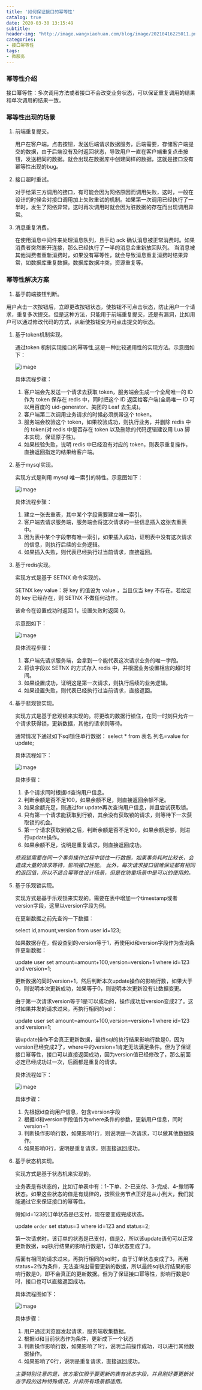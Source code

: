 ```yaml
---
title: '如何保证接口的幂等性'
catalog: true
date: 2020-03-30 13:15:49
subtitle:
header-img: "http://image.wangxiaohuan.com/blog/image/20210416225011.png"
categories:
- 接口幂等性
tags:
- 微服务
---
```




### 幂等性介绍

接口幂等性：多次调用方法或者接口不会改变业务状态，可以保证重复调用的结果和单次调用的结果一致。

### 幂等性出现的场景

1. 前端重复提交。

   用户在客户端，点击按钮，发送后端请求数据服务，后端需要，存储客户端提交的数据，由于后端没有及时返回状态，导致用户一直在客户端重复点击按钮，发送相同的数据。就会出现在数据库中创建同样的数据，这就是接口没有幂等性出现的bug。

2. 接口超时重试。

   对于给第三方调用的接口，有可能会因为网络原因而调用失败，这时，一般在设计的时候会对接口调用加上失败重试的机制。如果第一次调用已经执行了一半时，发生了网络异常。这时再次调用时就会因为脏数据的存在而出现调用异常。

3. 消息重复消费。

   在使用消息中间件来处理消息队列，且手动 ack 确认消息被正常消费时。如果消费者突然断开连接，那么已经执行了一半的消息会重新放回队列。
   当消息被其他消费者重新消费时，如果没有幂等性，就会导致消息重复消费时结果异常，如数据库重复数据，数据库数据冲突，资源重复等。

### 幂等性解决方案

1. 基于前端按钮判断。

用户点击一次按钮后，立即更改按钮状态，使按钮不可点击状态，防止用户一个请求，重复多次提交。但是这种方法，只能用于前端重复提交，还是有漏洞，比如用户可以通过修改代码的方式，从新使按钮变为可点击提交的状态。

1. 基于token机制实现。

   通过token 机制实现接口的幂等性,这是一种比较通用性的实现方法。示意图如下：

   ![image](http://image.wangxiaohuan.com/blog/image/20210417220719.png)

   具体流程步骤：

   1. 客户端会先发送一个请求去获取 token，服务端会生成一个全局唯一的 ID 作为 token 保存在 redis 中，同时把这个 ID 返回给客户端(全局唯一 ID 可以用百度的 uid-generator、美团的 Leaf 去生成)。
   2. 客户端第二次调用业务请求的时候必须携带这个 token。
   3. 服务端会校验这个 token，如果校验成功，则执行业务，并删除 redis 中的 token(对 redis 中是否存在 token 以及删除的代码逻辑建议用 Lua 脚本实现，保证原子性)。
   4. 如果校验失败，说明 redis 中已经没有对应的 token，则表示重复操作，直接返回指定的结果给客户端。

2. 基于mysql实现。

   实现方式是利用 mysql 唯一索引的特性。示意图如下：

   ![image](http://image.wangxiaohuan.com/blog/image/20210417220708.png)

   具体流程步骤：

   1. 建立一张去重表，其中某个字段需要建立唯一索引。
   2. 客户端去请求服务端，服务端会将这次请求的一些信息插入这张去重表中。
   3. 因为表中某个字段带有唯一索引，如果插入成功，证明表中没有这次请求的信息，则执行后续的业务逻辑。
   4. 如果插入失败，则代表已经执行过当前请求，直接返回。

3. 基于redis实现。

   实现方式是基于 SETNX 命令实现的。

   SETNX key value：将 key 的值设为 value ，当且仅当 key 不存在。若给定的 key 已经存在，则 SETNX 不做任何动作。

   该命令在设置成功时返回 1，设置失败时返回 0。

   示意图如下：

   ![image](http://image.wangxiaohuan.com/blog/image/20210417220738.png)

   具体流程步骤：

   1. 客户端先请求服务端，会拿到一个能代表这次请求业务的唯一字段。
   2. 将该字段以 SETNX 的方式存入 redis 中，并根据业务设置相应的超时时间。
   3. 如果设置成功，证明这是第一次请求，则执行后续的业务逻辑。
   4. 如果设置失败，则代表已经执行过当前请求，直接返回。

4. 基于悲观锁实现。

   实现方式是基于悲观锁来实现的。将更改的数据行锁住，在同一时刻只允许一个请求获得锁，更新数据，其他的请求则等待。

   通常情况下通过如下sql锁住单行数据：
   select * from 表名 列名=value for update;

   具体流程如下：

   ![image](http://image.wangxiaohuan.com/blog/image/20210417222851.png)

   具体步骤：

   1. 多个请求同时根据id查询用户信息。
   2. 判断余额是否不足100，如果余额不足，则直接返回余额不足。
   3. 如果余额充足，则通过for update再次查询用户信息，并且尝试获取锁。
   4. 只有第一个请求能获取到行锁，其余没有获取锁的请求，则等待下一次获取锁的机会。
   5. 第一个请求获取到锁之后，判断余额是否不足100，如果余额足够，则进行update操作。
   6. 如果余额不足，说明是重复请求，则直接返回成功。

   *悲观锁需要在同一个事务操作过程中锁住一行数据，如果事务耗时比较长，会造成大量的请求等待，影响接口性能。
   此外，每次请求接口很难保证都有相同的返回值，所以不适合幂等性设计场景，但是在防重场景中是可以的使用的。*

5. 基于乐观锁实现。

   实现方式是基于乐观锁来实现的。需要在表中增加一个timestamp或者version字段，这里以version字段为例。

   在更新数据之前先查询一下数据：

   select id,amount,version from user id=123;

   如果数据存在，假设查到的version等于1，再使用id和version字段作为查询条件更新数据：

   update user set amount=amount+100,version=version+1
   where id=123 and version=1;

   更新数据的同时version+1，然后判断本次update操作的影响行数，如果大于0，则说明本次更新成功，如果等于0，则说明本次更新没有让数据变更。

   由于第一次请求version等于1是可以成功的，操作成功后version变成2了。这时如果并发的请求过来，再执行相同的sql：

   update user set amount=amount+100,version=version+1 where id=123 and version=1;

   该update操作不会真正更新数据，最终sql的执行结果影响行数是0，因为version已经变成2了，where中的version=1肯定无法满足条件。但为了保证接口幂等性，接口可以直接返回成功，因为version值已经修改了，那么前面必定已经成功过一次，后面都是重复的请求。

   具体流程如下：

   ![image](http://image.wangxiaohuan.com/blog/image/20210417223532.png)

   具体步骤：

   1. 先根据id查询用户信息，包含version字段
   2. 根据id和version字段值作为where条件的参数，更新用户信息，同时version+1
   3. 判断操作影响行数，如果影响1行，则说明是一次请求，可以做其他数据操作。
   4. 如果影响0行，说明是重复请求，则直接返回成功。

6. 基于状态机实现。

   实现方式是基于状态机来实现的。

   业务表是有状态的，比如订单表中有：1-下单、2-已支付、3-完成、4-撤销等状态。如果这些状态的值是有规律的，按照业务节点正好是从小到大，我们就能通过它来保证接口的幂等性。

   假如id=123的订单状态是已支付，现在要变成完成状态。

   update `order` set status=3 where id=123 and status=2;

   第一次请求时，该订单的状态是已支付，值是2，所以该update语句可以正常更新数据，sql执行结果的影响行数是1，订单状态变成了3。

   后面有相同的请求过来，再执行相同的sql时，由于订单状态变成了3，再用status=2作为条件，无法查询出需要更新的数据，所以最终sql执行结果的影响行数是0，即不会真正的更新数据。但为了保证接口幂等性，影响行数是0时，接口也可以直接返回成功。

   具体流程图如下：

   ![image](http://image.wangxiaohuan.com/blog/image/20210417223836.png)

   具体步骤：

   1. 用户通过浏览器发起请求，服务端收集数据。
   2. 根据id和当前状态作为条件，更新成下一个状态
   3. 判断操作影响行数，如果影响了1行，说明当前操作成功，可以进行其他数据操作。
   4. 如果影响了0行，说明是重复请求，直接返回成功。

   *主要特别注意的是，该方案仅限于要更新的表有状态字段，并且刚好要更新状态字段的这种特殊情况，并非所有场景都适用。*